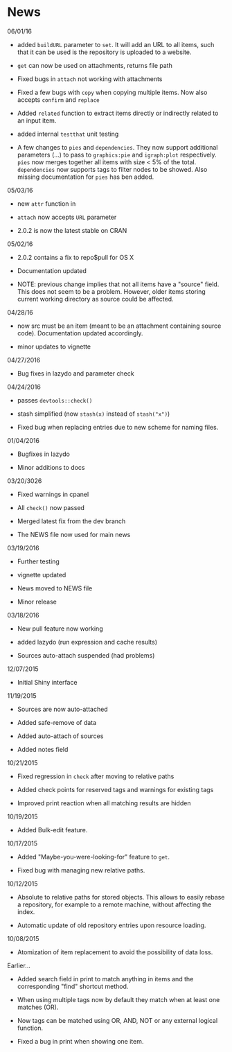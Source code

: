 
# News

06/01/16

+ added `buildURL` parameter to `set`. It will add an URL to all
items, such that it can be used is the repository is uploaded to a
website.

+ `get` can now be used on attachments, returns file path

+ Fixed bugs in `attach` not working with attachments

+ Fixed a few bugs with `copy` when copying multiple items. Now also
accepts `confirm` and `replace`

+ Added `related` function to extract items directly or indirectly
related to an input item.

+ added internal `testthat` unit testing

+ A few changes to `pies` and `dependencies`. They now support
additional parameters (...) to pass to `graphics:pie` and
`igraph:plot` respectively. `pies` now merges together all items with
size < 5% of the total. `dependencies` now supports tags to filter
nodes to be showed. Also missing documentation for `pies` has ben
added.


05/03/16

+ new `attr` function in

+ `attach` now accepts `URL` parameter

+ 2.0.2 is now the latest stable on CRAN


05/02/16

+ 2.0.2 contains a fix to repo$pull for OS X

+ Documentation updated

+ NOTE: previous change implies that not all items have a "source"
field. This does not seem to be a problem. However, older items
storing current working directory as source could be affected.


04/28/16

+ now src must be an item (meant to be an attachment containing source
code). Documentation updated accordingly.

+ minor updates to vignette


04/27/2016

+ Bug fixes in lazydo and parameter check


04/24/2016

+ passes `devtools::check()`

+ stash simplified (now `stash(x)` instead of `stash("x")`)

+ Fixed bug when replacing entries due to new scheme for naming files.


01/04/2016

+ Bugfixes in lazydo

+ Minor additions to docs


03/20/3026

+ Fixed warnings in cpanel

+ All `check()` now passed

+ Merged latest fix from the dev branch

+ The NEWS file now used for main news


03/19/2016

+ Further testing

+ vignette updated

+ News moved to NEWS file

+ Minor release


03/18/2016

+ New pull feature now working

+ added lazydo (run expression and cache results)

+ Sources auto-attach suspended (had problems)


12/07/2015

+ Initial Shiny interface


11/19/2015

+ Sources are now auto-attached

+ Added safe-remove of data

+ Added auto-attach of sources

+ Added notes field


10/21/2015

+ Fixed regression in `check` after moving to relative paths

+ Added check points for reserved tags and warnings for existing tags

+ Improved print reaction when all matching results are hidden


10/19/2015

+ Added Bulk-edit feature.


10/17/2015

+ Added "Maybe-you-were-looking-for" feature to `get`.

+ Fixed bug with managing new relative paths.


10/12/2015

+ Absolute to relative paths for stored objects. This allows to easily
rebase a repository, for example to a remote machine, without affecting
the index.

+ Automatic update of old repository entries upon resource loading.


10/08/2015

+ Atomization of item replacement to avoid the possibility of data
loss.

Earlier...

+ Added search field in print to match anything in items and the
corresponding "find" shortcut method.

+ When using multiple tags now by default they match when at least one
matches (OR).

+ Now tags can be matched using OR, AND, NOT or any external logical
function.

+ Fixed a bug in print when showing one item.
